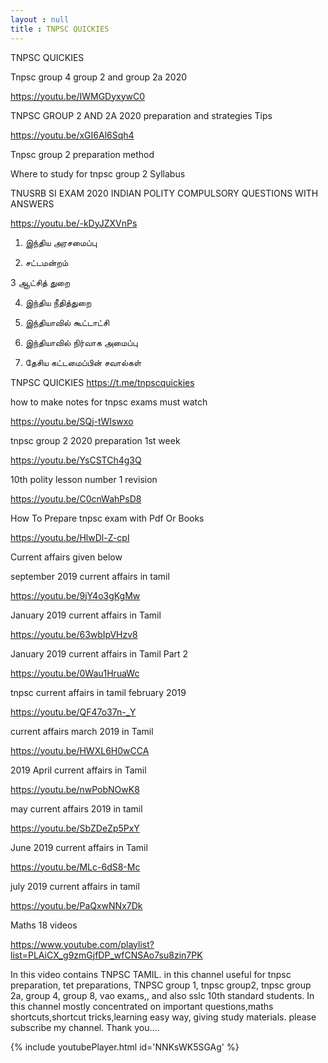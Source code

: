 ```yaml
---
layout : null
title : TNPSC QUICKIES
---
```


TNPSC QUICKIES

Tnpsc group 4 group 2 and group 2a 2020

https://youtu.be/IWMGDyxywC0

TNPSC GROUP 2 AND 2A 2020 preparation and strategies Tips

https://youtu.be/xGI6Al6Sqh4

Tnpsc group 2 preparation method

Where to study for tnpsc group 2 Syllabus

TNUSRB SI EXAM 2020 INDIAN POLITY COMPULSORY QUESTIONS WITH ANSWERS

https://youtu.be/-kDyJZXVnPs

1. இந்திய அரசமைப்பு

2. சட்டமன்றம் 

3 ஆட்சித் துறை

4. இந்திய நீதித்துறை

5. இந்தியாவில் கூட்டாட்சி

6. இந்தியாவில் நிர்வாக அமைப்பு

7. தேசிய கட்டமைப்பின் சவால்கள்

TNPSC QUICKIES
https://t.me/tnpscquickies

how to make notes for tnpsc exams must watch

https://youtu.be/SQj-tWIswxo

tnpsc group 2 2020 preparation 1st week

https://youtu.be/YsCSTCh4g3Q

10th polity lesson number 1 revision

https://youtu.be/C0cnWahPsD8

How To Prepare tnpsc exam with Pdf Or Books

https://youtu.be/HlwDl-Z-cpI

Current affairs given below 

september 2019 current affairs in tamil

https://youtu.be/9jY4o3gKgMw

January 2019 current affairs in Tamil

https://youtu.be/63wbIpVHzv8

January 2019 current affairs in Tamil Part 2

https://youtu.be/0Wau1HruaWc

tnpsc current affairs in tamil february 2019

https://youtu.be/QF47o37n-_Y

current affairs march 2019 in Tamil

https://youtu.be/HWXL6H0wCCA

2019 April current affairs in Tamil

https://youtu.be/nwPobNOwK8

may current affairs 2019 in tamil

https://youtu.be/SbZDeZp5PxY

June 2019 current affairs in Tamil

https://youtu.be/MLc-6dS8-Mc

july 2019 current affairs in tamil

https://youtu.be/PaQxwNNx7Dk

Maths 18 videos

https://www.youtube.com/playlist?list=PLAiCX_g9zmGjfDP_wfCNSAo7su8zin7PK

In this video contains TNPSC TAMIL. in this channel useful for tnpsc preparation, tet preparations, TNPSC group 1, tnpsc group2, tnpsc group 2a, group 4, group 8, vao exams,, and also sslc 10th standard students. In this channel mostly concentrated on important questions,maths shortcuts,shortcut tricks,learning easy way, giving study materials. please subscribe my channel. Thank you....



{% include youtubePlayer.html id='NNKsWK5SGAg' %}
